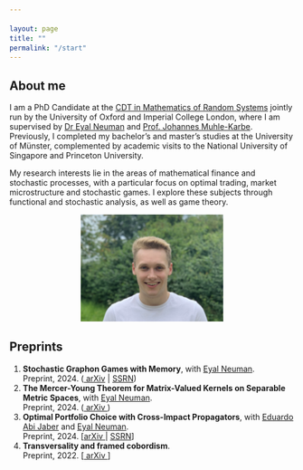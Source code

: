 ```yaml
---

layout: page
title: ""
permalink: "/start"
---
```


## About me
I am a PhD Candidate at the [CDT in Mathematics of Random Systems](https://www.randomsystems-cdt.ac.uk) jointly run by the University of Oxford and Imperial College London, where I am supervised by [Dr Eyal Neuman](https://eyaln13.wixsite.com/eyal-neuman) and [Prof. Johannes Muhle-Karbe](https://www.ma.imperial.ac.uk/~jmuhleka/). Previously, I completed my bachelor’s and master’s studies at the University of Münster, complemented by academic visits to the National University of Singapore and Princeton University.

My research interests lie in the areas of mathematical finance and stochastic processes, with a particular focus on optimal trading, market microstructure and stochastic games. I explore these subjects through functional and stochastic analysis, as well as game theory.

<div style="text-align:center;">
<img src="/assets/sturmius_tuschmann.jpg"  alt="" width="50%">
</div>

## Preprints

<ol>
  <li><b> Stochastic Graphon Games with Memory</b>, with <a href="https://eyaln13.wixsite.com/eyal-neuman">Eyal Neuman</a>.<br />
  Preprint, 2024. (<a href= "https://arxiv.org/abs/2411.05896"> arXiv</a> | <a href= "https://papers.ssrn.com/sol3/papers.cfm?abstract_id=5014424"> SSRN</a>)</li>
  <li><b> The Mercer-Young Theorem for Matrix-Valued Kernels on Separable Metric Spaces</b>, with <a href="https://eyaln13.wixsite.com/eyal-neuman">Eyal Neuman</a>.<br />
  Preprint, 2024. (<a href= "http://arxiv.org/abs/2403.18368"> arXiv </a>)</li>
  <li><b> Optimal Portfolio Choice with Cross-Impact Propagators</b>, with <a href="https://sites.google.com/view/abijabereduardo/">Eduardo Abi Jaber</a> and <a href="https://eyaln13.wixsite.com/eyal-neuman">Eyal Neuman</a>.<br />
  Preprint, 2024. [<a href= "https://arxiv.org/abs/2403.10273">arXiv </a> | <a href= "https://papers.ssrn.com/sol3/papers.cfm?abstract_id=4759758">SSRN</a>]</li>
  <li><b>Transversality and framed cobordism</b>.<br />
  Preprint, 2022. [<a href="https://arxiv.org/abs/2208.10579"> arXiv </a>]</li>
</ol>


